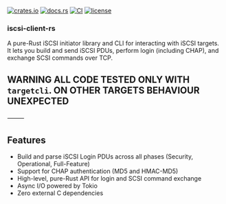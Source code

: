[![crates.io](https://img.shields.io/crates/v/iscsi-client-rs.svg)](https://crates.io/crates/iscsi-client-rs)
[![docs.rs](https://docs.rs/iscsi-client-rs/badge.svg)](https://docs.rs/iscsi-client-rs)
[![CI](https://github.com/your-org/iscsi-client-rs/workflows/CI/badge.svg)](https://github.com/your-org/iscsi-client-rs/actions)
[![license](https://img.shields.io/crates/l/iscsi-client-rs.svg)](LICENSE)

### iscsi-client-rs

A pure-Rust iSCSI initiator library and CLI for interacting with iSCSI targets.  It lets you build and send iSCSI PDUs, perform login (including CHAP), and exchange SCSI commands over TCP.

## WARNING ALL CODE TESTED ONLY WITH `targetcli`. ON OTHER TARGETS BEHAVIOUR UNEXPECTED

⸻

## Features

- Build and parse iSCSI Login PDUs across all phases (Security, Operational, Full-Feature)  
- Support for CHAP authentication (MD5 and HMAC-MD5)  
- High-level, pure-Rust API for login and SCSI command exchange  
- Async I/O powered by Tokio  
- Zero external C dependencies  
